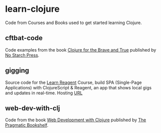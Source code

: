 # learn-clojure
Code from Courses and Books used to get started learning Clojure.

## cftbat-code
Code examples from the book [Clojure for the Brave and True](http://braveclojure.com) published by [No Starch Press](https://nostarch.com/).

## gigging
Source code for the [Learn Reagent](https://www.learnreagent.com) Course, build SPA (Single-Page Applications) with ClojureScript & Reagent, an app that shows local gigs and updates in real-time. Hosting [URL](https://giggin-f21f0.firebaseapp.com
)
## web-dev-with-clj
Code from the book [Web Development with Clojure](https://pragprog.com/book/dswdcloj3/web-development-with-clojure-third-edition) published by [The Pragmatic Bookshelf](https://pragprog.com/).